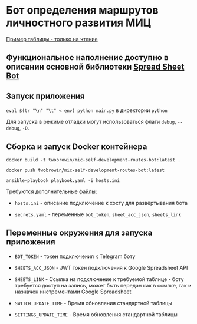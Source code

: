 # Бот определения маршрутов личностного развития МИЦ

[Пример таблицы - только на чтение](https://docs.google.com/spreadsheets/d/1dkpFEvOqWvVM_cJAnKvaQ0Ne8MmGPjy33cvPeeSwi-o/edit?usp=sharing)

## Функциональное наполнение доступно в описании основной библиотеки [Spread Sheet Bot](https://github.com/twobrowin-study/spreadsheetbot-lib)

## Запуск приложения

`eval $(tr "\n" "\t" < env) python main.py` в директории `python`

Для запуска в режиме отладки могут использоваться флаги `debug`, `--debug`, `-D`.

## Сборка и запуск Docker контейнера

`docker build -t twobrowin/mic-self-development-routes-bot:latest .`

`docker push twobrowin/mic-self-development-routes-bot:latest`

`ansible-playbook playbook.yaml -i hosts.ini`

Требуются дополнительные файлы:

* `hosts.ini` - описание подключение к хосту для развёртывания бота

* `secrets.yaml` - переменные `bot_token`, `sheet_acc_json`, `sheets_link`

## Переменные окружения для запуска приложения

* `BOT_TOKEN` - токен подключения к Telegram боту

* `SHEETS_ACC_JSON` - JWT токен подключения к Google Spreadsheet API

* `SHEETS_LINK` - Ссылка на подключение к требуемой таблице - боту требуется доступ на запись, может быть передан как в ссылке, так и назначен инстрементами Google Spreadsheet

* `SWITCH_UPDATE_TIME` - Время обновления стандартной таблицы 

* `SETTINGS_UPDATE_TIME` - Время обновления стандартной таблицы 